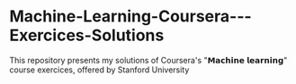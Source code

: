 # Machine-Learning-Coursera---Exercices-Solutions
This repository presents my solutions of Coursera's "𝗠𝗮𝗰𝗵𝗶𝗻𝗲 𝗹𝗲𝗮𝗿𝗻𝗶𝗻𝗴" course exercices, offered by Stanford University
